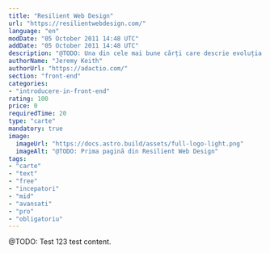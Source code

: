 ```yaml
---
title: "Resilient Web Design"
url: "https://resilientwebdesign.com/"
language: "en"
modDate: "05 October 2011 14:48 UTC"
addDate: "05 October 2011 14:48 UTC"
description: "@TODO: Una din cele mai bune cărți care descrie evoluția și progresul web development-ului de-a lungul anilor, și în care sunt explicate concepte de bază de la..."
authorName: "Jeremy Keith"
authorUrl: "https://adactio.com/"
section: "front-end"
categories:
- "introducere-in-front-end"
rating: 100
price: 0
requiredTime: 20
type: "carte"
mandatory: true
image:
  imageUrl: "https://docs.astro.build/assets/full-logo-light.png"
  imageAlt: "@TODO: Prima pagină din Resilient Web Design"
tags:
- "carte"
- "text"
- "free"
- "incepatori"
- "mid"
- "avansati"
- "pro"
- "obligatoriu"
---
```


@TODO: Test 123 test content.
